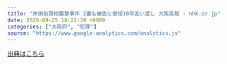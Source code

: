 ```yaml
---
title: "岸田前首相襲撃事件 2審も被告に懲役10年言い渡し 大阪高裁 - nhk.or.jp"
date: 2025-09-25 18:22:39 +0900
categories: ["大阪府", "犯罪"]
source: "https://www.google-analytics.com/analytics.js"
---
```


[出典はこちら](https://www.google-analytics.com/analytics.js)
